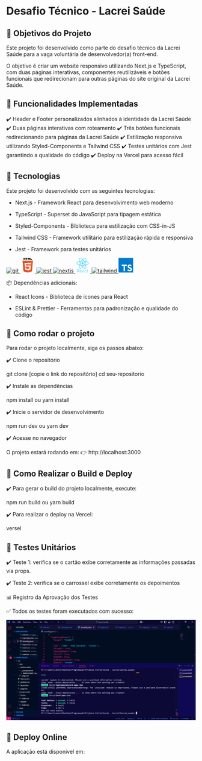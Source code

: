 # Desafio Técnico - Lacrei Saúde

## 📌 Objetivos do Projeto

Este projeto foi desenvolvido como parte do desafio técnico da Lacrei Saúde para a vaga voluntária de desenvolvedor(a) front-end.

O objetivo é criar um website responsivo utilizando Next.js e TypeScript, com duas páginas interativas, componentes reutilizáveis e botões funcionais que redirecionam para outras páginas do site original da Lacrei Saúde.

## 📌 Funcionalidades Implementadas

✔️ Header e Footer personalizados alinhados à identidade da Lacrei Saúde
✔️ Duas páginas interativas com roteamento
✔️ Três botões funcionais redirecionando para páginas da Lacrei Saúde
✔️ Estilização responsiva utilizando Styled-Components e Tailwind CSS
✔️ Testes unitários com Jest garantindo a qualidade do código
✔️ Deploy na Vercel para acesso fácil

## 📌 Tecnologias

Este projeto foi desenvolvido com as seguintes tecnologias:

- Next.js - Framework React para desenvolvimento web moderno

- TypeScript - Superset do JavaScript para tipagem estática

- Styled-Components - Biblioteca para estilização com CSS-in-JS

- Tailwind CSS - Framework utilitário para estilização rápida e responsiva

- Jest - Framework para testes unitários

<p align="left"> <a href="https://git-scm.com/" target="_blank" rel="noreferrer"> <img src="https://www.vectorlogo.zone/logos/git-scm/git-scm-icon.svg" alt="git" width="40" height="40"/> </a> <a href="https://www.w3.org/html/" target="_blank" rel="noreferrer"> <img src="https://raw.githubusercontent.com/devicons/devicon/master/icons/html5/html5-original-wordmark.svg" alt="html5" width="40" height="40"/> </a> <a href="https://jestjs.io" target="_blank" rel="noreferrer"> <img src="https://www.vectorlogo.zone/logos/jestjsio/jestjsio-icon.svg" alt="jest" width="40" height="40"/> </a> <a href="https://nextjs.org/" target="_blank" rel="noreferrer"> <img src="https://cdn.worldvectorlogo.com/logos/nextjs-2.svg" alt="nextjs" width="40" height="40"/> </a> <a href="https://reactjs.org/" target="_blank" rel="noreferrer"> <img src="https://raw.githubusercontent.com/devicons/devicon/master/icons/react/react-original-wordmark.svg" alt="react" width="40" height="40"/> </a> <a href="https://tailwindcss.com/" target="_blank" rel="noreferrer"> <img src="https://www.vectorlogo.zone/logos/tailwindcss/tailwindcss-icon.svg" alt="tailwind" width="40" height="40"/> </a> <a href="https://www.typescriptlang.org/" target="_blank" rel="noreferrer"> <img src="https://raw.githubusercontent.com/devicons/devicon/master/icons/typescript/typescript-original.svg" alt="typescript" width="40" height="40"/> </a> </p>

📦 Dependências adicionais:

- React Icons - Biblioteca de ícones para React

- ESLint & Prettier - Ferramentas para padronização e qualidade do código

## 📌 Como rodar o projeto

Para rodar o projeto localmente, siga os passos abaixo:

✔️ Clone o repositório

git clone [copie o link do repositório]
cd seu-repositorio

✔️ Instale as dependências

npm install
ou
yarn install

✔️ Inicie o servidor de desenvolvimento

npm run dev
ou
yarn dev

✔️ Acesse no navegador

O projeto estará rodando em:
👉 http://localhost:3000

## 📌 Como Realizar o Build e Deploy

✔️ Para gerar o build do projeto localmente, execute:

npm run build
ou
yarn build

✔️ Para realizar o deploy na Vercel:

versel

## 📌 Testes Unitários

✔️ Teste 1: verifica se o cartão exibe corretamente as informações passadas via props.

✔️ Teste 2: verifica se o carrossel exibe corretamente os depoimentos

📊 Registro da Aprovação dos Testes

✅ Todos os testes foram executados com sucesso:

  <img src="./tests/registration/Test-jest.png">

## 📌 Deploy Online

A aplicação está disponível em:
